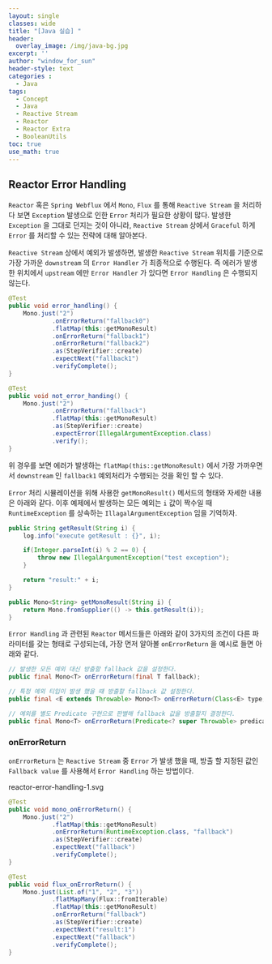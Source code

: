 ```yaml
--- 
layout: single
classes: wide
title: "[Java 실습] "
header:
  overlay_image: /img/java-bg.jpg 
excerpt: ''
author: "window_for_sun"
header-style: text
categories :
  - Java
tags:
  - Concept
  - Java
  - Reactive Stream
  - Reactor
  - Reactor Extra
  - BooleanUtils
toc: true 
use_math: true
---  
```


## Reactor Error Handling
`Reactor` 혹은 `Spring Webflux` 에서 `Mono`, `Flux` 를 통해 `Reactive Stream` 을 
처리하다 보면 `Exception` 발생으로 인한 `Error` 처리가 필요한 상황이 많다. 
발생한 `Exception` 을 그대로 던지는 것이 아니라, `Reactive Stream` 상에서 `Graceful` 하게 
`Error` 를 처리할 수 있는 전략에 대해 알아본다.  

`Reactive Stream` 상에서 예외가 발생하면, 발생한 `Reactive Stream` 위치를 기준으로 가장 가까운 `downstream` 의 
`Error Handler` 가 최종적으로 수행된다. 
즉 에러가 발생한 위치에서 `upstream` 에만 `Error Handler` 가 있다면 `Error Handling` 은 수행되지 않는다.

```java
@Test
public void error_handling() {
    Mono.just("2")
            .onErrorReturn("fallback0")
            .flatMap(this::getMonoResult)
            .onErrorReturn("fallback1")
            .onErrorReturn("fallback2")
            .as(StepVerifier::create)
            .expectNext("fallback1")
            .verifyComplete();
}

@Test
public void not_error_handing() {
    Mono.just("2")
            .onErrorReturn("fallback")
            .flatMap(this::getMonoResult)
            .as(StepVerifier::create)
            .expectError(IllegalArgumentException.class)
            .verify();
}
```  

위 경우를 보면 에러가 발생하는 `flatMap(this::getMonoResult)` 에서 가장 가까우면서 `downstream` 인 `fallback1` 
예외처리가 수행되는 것을 확인 할 수 있다.  

`Error` 처리 시뮬레이션을 위해 사용한 `getMonoResult()` 메서드의 형태와 자세한 내용은 아래와 같다. 
이후 예제에서 발생하는 모든 예외는 `i` 값이 짝수일 때 `RuntimeException` 를 상속하는 `IllagalArgumentException` 임을 기억하자. 

```java
public String getResult(String i) {
    log.info("execute getResult : {}", i);

    if(Integer.parseInt(i) % 2 == 0) {
        throw new IllegalArgumentException("test exception");
    }

    return "result:" + i;
}

public Mono<String> getMonoResult(String i) {
    return Mono.fromSupplier(() -> this.getResult(i));
}
```  

`Error Handling` 과 관련된 `Reactor` 메서드들은 아래와 같이 3가지의 조건이 다른 파라미터를 갖는 형태로 구성되는데, 
가장 먼저 알아볼 `onErrorReturn` 을 예시로 들면 아래와 같다.  

```java
// 발생한 모든 예외 대신 방출할 fallback 값을 설정한다. 
public final Mono<T> onErrorReturn(final T fallback);

// 특정 예외 티입이 발생 했을 떄 방출할 fallback 값 설정한다. 
public final <E extends Throwable> Mono<T> onErrorReturn(Class<E> type, T fallbackValue);

// 예외를 별도 Predicate 구현으로 판별해 fallback 값을 방출할지 결정한다. 
public final Mono<T> onErrorReturn(Predicate<? super Throwable> predicate, T fallbackValue);
```  

### onErrorReturn
`onErrorReturn` 는 `Reactive Stream` 중 `Error` 가 발생 했을 때, 
방출 할 지정된 값인 `Fallback value` 를 사용해서 `Error Handling` 하는 방법이다.  

reactor-error-handling-1.svg

```java
@Test
public void mono_onErrorReturn() {
    Mono.just("2")
            .flatMap(this::getMonoResult)
            .onErrorReturn(RuntimeException.class, "fallback")
            .as(StepVerifier::create)
            .expectNext("fallback")
            .verifyComplete();
}

@Test
public void flux_onErrorReturn() {
    Mono.just(List.of("1", "2", "3"))
            .flatMapMany(Flux::fromIterable)
            .flatMap(this::getMonoResult)
            .onErrorReturn("fallback")
            .as(StepVerifier::create)
            .expectNext("result:1")
            .expectNext("fallback")
            .verifyComplete();
}
```  
